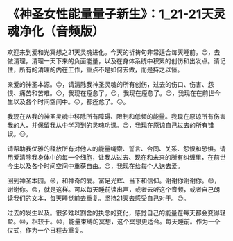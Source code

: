 # 《神圣女性能量量子新生》：1_21-21天灵魂净化（音频版）

欢迎来到爱和光冥想之21天灵魂进化。今天的祈祷句非常适合每天睡前。😔，去做清理，清理一天下来的负面能量，以及在身体系统中积累的创伤和出发点。请记住，所有的清理的内在工作，重点不是如何去做，而是持之以恒。

亲爱的神圣本源。😔，请清除我神圣灵魂的所有创伤，过去的伤口、伤害、怨恨、痛苦和苦难。😔，我现在痊愈了。😔，我现在痊愈了。😔，我现在在前世今生以及各个时间空间中。😔，都痊愈了。😔。

我现在从我的神圣灵魂中移除所有障碍、限制和低频的能量。我现在原谅所有伤害我的人，并保留我从中学习到的灵魂功课。😔，我现在原谅自己过去的所有错误。😔。

请帮助我优雅的释放所有对他人的能量绳索、誓言、合同、关系、怨恨和恐惧。请用爱清除我身体中的每一个细胞，让我从过去、现在和未来的所有纠缠里，在前世今生以及各个时间空间中重获自由。😔，我现在给每个人送去爱。

回到神圣本园。😔，和神奇的爱。富足光辉、当下和信仰。谢谢你谢谢你。😊，谢谢你。😔，就是这样。可以每天睡前读出声，或者去听这个音频，或者自己朗读我们的文本，每天睡觉前去重复。坚持21天去感受自己对于。😔。

过去的发生以及。很多难以割舍的执念的变化，感觉自己的能量在每天都会变得轻盈。😔，相较于。😔，能量束缚的冥想，这个冥想更适合。每天睡前。作为一个仪式，作为一个日程去重复。

